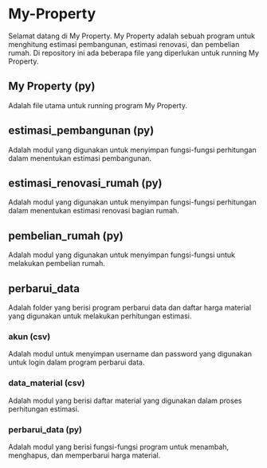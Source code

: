 # My-Property

Selamat datang di My Property. My Property adalah sebuah program untuk menghitung estimasi pembangunan, estimasi renovasi, dan pembelian rumah. 
Di repository ini ada beberapa file yang diperlukan untuk running My Property.

## My Property (py)
Adalah file utama untuk running program My Property. 

## estimasi_pembangunan (py)
Adalah modul yang digunakan untuk menyimpan fungsi-fungsi perhitungan dalam menentukan estimasi pembangunan. 

## estimasi_renovasi_rumah (py) 
Adalah modul yang digunakan untuk menyimpan fungsi-fungsi perhitungan dalam menentukan estimasi renovasi bagian rumah. 

## pembelian_rumah (py) 
Adalah modul yang digunakan untuk menyimpan fungsi-fungsi untuk melakukan pembelian rumah. 

## perbarui_data 
Adalah folder yang berisi program perbarui data dan daftar harga material yang digunakan untuk melakukan perhitungan estimasi. 

### akun (csv)
Adalah modul untuk menyimpan username dan password yang digunakan untuk login dalam program perbarui data. 

### data_material (csv) 
Adalah modul yang berisi daftar material yang digunakan dalam proses perhitungan estimasi. 

### perbarui_data (py)
Adalah modul yang berisi fungsi-fungsi program untuk menambah, menghapus, dan memperbarui harga material. 
